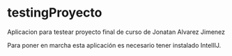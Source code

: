 # testingProyecto
Aplicacion para testear proyecto final de curso de Jonatan Alvarez Jimenez

Para poner en marcha esta aplicación es necesario tener instalado IntellIJ.
